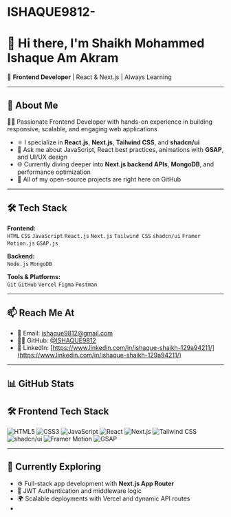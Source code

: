 # ISHAQUE9812-
# 👋 Hi there, I'm Shaikh Mohammed Ishaque Am Akram

🚀 **Frontend Developer** | React & Next.js  | Always Learning

---

## 💼 About Me

 🧑‍💻 Passionate Frontend Developer with hands-on experience in building responsive, scalable, and engaging web applications
- ⚛️ I specialize in **React.js**, **Next.js**, **Tailwind CSS**, and **shadcn/ui**
- 💬 Ask me about JavaScript, React best practices, animations with **GSAP**, and UI/UX design
- 🌐 Currently diving deeper into **Next.js backend APIs**, **MongoDB**, and performance optimization
- 🔗 All of my open-source projects are right here on GitHub
---

## 🛠️ Tech Stack

**Frontend:**  
`HTML` `CSS` `JavaScript` `React.js` `Next.js` `Tailwind CSS` `shadcn/ui` `Framer Motion.js` `GSAP.js`

**Backend:**  
`Node.js`  `MongoDB` 

**Tools & Platforms:**  
`Git` `GitHub` `Vercel` `Figma` `Postman`

---

## 📫 Reach Me At

- 📧 Email: [ishaque9812@gmail.com](mailto:ishaque9812@gmail.com)
- 🧑‍💻 GitHub: [@ISHAQUE9812](https://github.com/ISHAQUE9812)
- 🔗 LinkedIn: [https://www.linkedin.com/in/ishaque-shaikh-129a94211/](https://www.linkedin.com/in/ishaque-shaikh-129a94211/)


---

## 📊 GitHub Stats

## 🛠️ Frontend Tech Stack

<p align="left">
  <img src="https://img.shields.io/badge/HTML5-E34F26?style=for-the-badge&logo=html5&logoColor=white" alt="HTML5" />
  <img src="https://img.shields.io/badge/CSS3-1572B6?style=for-the-badge&logo=css3&logoColor=white" alt="CSS3" />
  <img src="https://img.shields.io/badge/JavaScript-F7DF1E?style=for-the-badge&logo=javascript&logoColor=black" alt="JavaScript" />
  <img src="https://img.shields.io/badge/React-20232A?style=for-the-badge&logo=react&logoColor=61DAFB" alt="React" />
  <img src="https://img.shields.io/badge/Next.js-000000?style=for-the-badge&logo=next.js&logoColor=white" alt="Next.js" />
  <img src="https://img.shields.io/badge/Tailwind_CSS-06B6D4?style=for-the-badge&logo=tailwind-css&logoColor=white" alt="Tailwind CSS" />
  <img src="https://img.shields.io/badge/shadcn/ui-1E1E1E?style=for-the-badge&logo=radix-ui&logoColor=white" alt="shadcn/ui" />
  <img src="https://img.shields.io/badge/Framer_Motion-1A1A1A?style=for-the-badge&logo=framer&logoColor=white" alt="Framer Motion" />
   <img src="https://img.shields.io/badge/GSAP-88CE02?style=for-the-badge&logo=greensock&logoColor=white" alt="GSAP" />
</p>

---

## 🧠 Currently Exploring

- ⚙️ Full-stack app development with **Next.js App Router**
- 🔐 JWT Authentication and middleware logic
- 🌍 Scalable deployments with Vercel and dynamic API routes
- 
